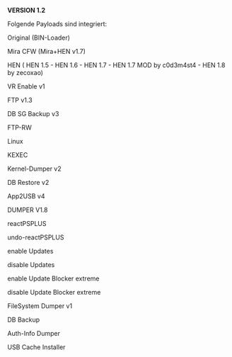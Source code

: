 **VERSION 1.2**

Folgende Payloads sind integriert:

Original (BIN-Loader)

Mira CFW (Mira+HEN v1.7)

HEN ( HEN 1.5 - HEN 1.6 - HEN 1.7 - HEN 1.7 MOD by c0d3m4st4 - HEN 1.8 by zecoxao)

VR Enable v1

FTP v1.3

DB SG Backup v3

FTP-RW

Linux

KEXEC

Kernel-Dumper v2

DB Restore v2

App2USB v4

DUMPER V1.8

reactPSPLUS

undo-reactPSPLUS

enable Updates

disable Updates

enable Update Blocker extreme

disable Update Blocker extreme

FileSystem Dumper v1

DB Backup

Auth-Info Dumper

USB Cache Installer
